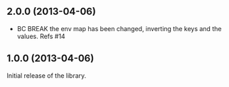 ## 2.0.0 (2013-04-06)

* BC BREAK the env map has been changed, inverting the keys and the values. Refs #14

## 1.0.0 (2013-04-06)

Initial release of the library.
